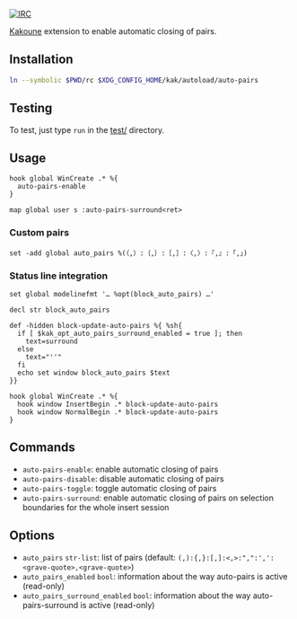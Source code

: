 [![IRC][shields/kakoune/badge]][freenode/kakoune]

[Kakoune][] extension to enable automatic closing of pairs.

Installation
------------

``` sh
ln --symbolic $PWD/rc $XDG_CONFIG_HOME/kak/autoload/auto-pairs
```

Testing
-------

To test, just type `run` in the [test/](test) directory.

Usage
-----

``` kak
hook global WinCreate .* %{
  auto-pairs-enable
}
```

``` kak
map global user s :auto-pairs-surround<ret>
```

### Custom pairs

``` kak
set -add global auto_pairs %(（,）:｛,｝:［,］:〈,〉:『,』:「,」)
```

### Status line integration

``` kak
set global modelinefmt '… %opt(block_auto_pairs) …'

decl str block_auto_pairs

def -hidden block-update-auto-pairs %{ %sh{
  if [ $kak_opt_auto_pairs_surround_enabled = true ]; then
    text=surround
  else
    text="''"
  fi
  echo set window block_auto_pairs $text
}}

hook global WinCreate .* %{
  hook window InsertBegin .* block-update-auto-pairs
  hook window NormalBegin .* block-update-auto-pairs
}
```

Commands
--------

- `auto-pairs-enable`: enable automatic closing of pairs
- `auto-pairs-disable`: disable automatic closing of pairs
- `auto-pairs-toggle`: toggle automatic closing of pairs
- `auto-pairs-surround`: enable automatic closing of pairs on selection boundaries for the whole insert session

Options
-------

- `auto_pairs` `str-list`: list of pairs (default: `(,):{,}:[,]:<,>:",":',':<grave-quote>,<grave-quote>`)
- `auto_pairs_enabled` `bool`: information about the way auto-pairs is active (read-only)
- `auto_pairs_surround_enabled` `bool`: information about the way auto-pairs-surround is active (read-only)

[Kakoune]: http://kakoune.org
[freenode/kakoune]: https://webchat.freenode.net?channels=kakoune
[shields/kakoune/badge]: https://img.shields.io/badge/IRC-%23kakoune-blue.svg
